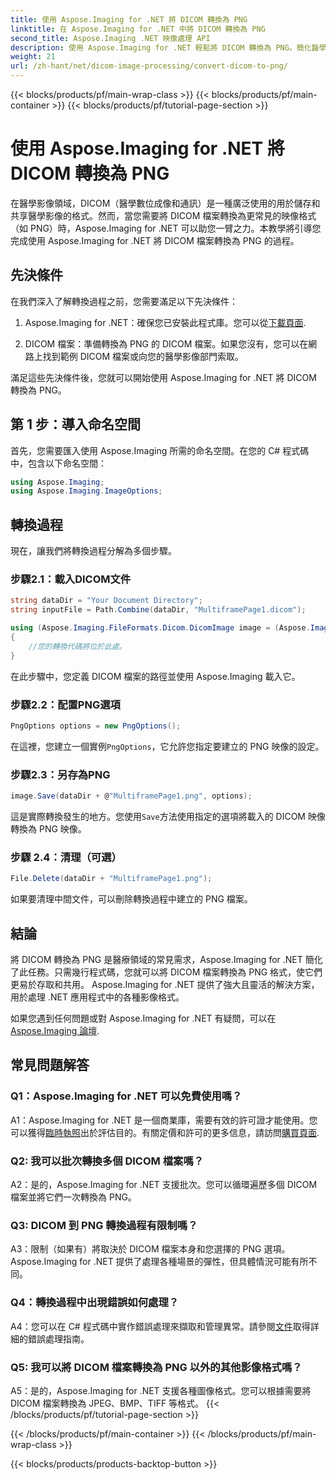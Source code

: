 ```yaml
---
title: 使用 Aspose.Imaging for .NET 將 DICOM 轉換為 PNG
linktitle: 在 Aspose.Imaging for .NET 中將 DICOM 轉換為 PNG
second_title: Aspose.Imaging .NET 映像處理 API
description: 使用 Aspose.Imaging for .NET 輕鬆將 DICOM 轉換為 PNG。簡化醫學影像共享。
weight: 21
url: /zh-hant/net/dicom-image-processing/convert-dicom-to-png/
---
```


{{< blocks/products/pf/main-wrap-class >}}
{{< blocks/products/pf/main-container >}}
{{< blocks/products/pf/tutorial-page-section >}}

# 使用 Aspose.Imaging for .NET 將 DICOM 轉換為 PNG

在醫學影像領域，DICOM（醫學數位成像和通訊）是一種廣泛使用的用於儲存和共享醫學影像的格式。然而，當您需要將 DICOM 檔案轉換為更常見的映像格式（如 PNG）時，Aspose.Imaging for .NET 可以助您一臂之力。本教學將引導您完成使用 Aspose.Imaging for .NET 將 DICOM 檔案轉換為 PNG 的過程。

## 先決條件

在我們深入了解轉換過程之前，您需要滿足以下先決條件：

1.  Aspose.Imaging for .NET：確保您已安裝此程式庫。您可以從[下載頁面](https://releases.aspose.com/imaging/net/).

2. DICOM 檔案：準備轉換為 PNG 的 DICOM 檔案。如果您沒有，您可以在網路上找到範例 DICOM 檔案或向您的醫學影像部門索取。

滿足這些先決條件後，您就可以開始使用 Aspose.Imaging for .NET 將 DICOM 轉換為 PNG。

## 第 1 步：導入命名空間

首先，您需要匯入使用 Aspose.Imaging 所需的命名空間。在您的 C# 程式碼中，包含以下命名空間：

```csharp
using Aspose.Imaging;
using Aspose.Imaging.ImageOptions;
```

## 轉換過程

現在，讓我們將轉換過程分解為多個步驟。

### 步驟2.1：載入DICOM文件

```csharp
string dataDir = "Your Document Directory";
string inputFile = Path.Combine(dataDir, "MultiframePage1.dicom");

using (Aspose.Imaging.FileFormats.Dicom.DicomImage image = (Aspose.Imaging.FileFormats.Dicom.DicomImage)Image.Load(inputFile))
{
    //您的轉換代碼將位於此處。
}
```

在此步驟中，您定義 DICOM 檔案的路徑並使用 Aspose.Imaging 載入它。

### 步驟2.2：配置PNG選項

```csharp
PngOptions options = new PngOptions();
```

在這裡，您建立一個實例`PngOptions`，它允許您指定要建立的 PNG 映像的設定。

### 步驟2.3：另存為PNG

```csharp
image.Save(dataDir + @"MultiframePage1.png", options);
```

這是實際轉換發生的地方。您使用`Save`方法使用指定的選項將載入的 DICOM 映像轉換為 PNG 映像。

### 步驟 2.4：清理（可選）

```csharp
File.Delete(dataDir + "MultiframePage1.png");
```

如果要清理中間文件，可以刪除轉換過程中建立的 PNG 檔案。

## 結論

將 DICOM 轉換為 PNG 是醫療領域的常見需求，Aspose.Imaging for .NET 簡化了此任務。只需幾行程式碼，您就可以將 DICOM 檔案轉換為 PNG 格式，使它們更易於存取和共用。 Aspose.Imaging for .NET 提供了強大且靈活的解決方案，用於處理 .NET 應用程式中的各種影像格式。

如果您遇到任何問題或對 Aspose.Imaging for .NET 有疑問，可以在[Aspose.Imaging 論壇](https://forum.aspose.com/).

## 常見問題解答

### Q1：Aspose.Imaging for .NET 可以免費使用嗎？

A1：Aspose.Imaging for .NET 是一個商業庫，需要有效的許可證才能使用。您可以獲得[臨時執照](https://purchase.aspose.com/temporary-license/)出於評估目的。有關定價和許可的更多信息，請訪問[購買頁面](https://purchase.aspose.com/buy).

### Q2: 我可以批次轉換多個 DICOM 檔案嗎？

A2：是的，Aspose.Imaging for .NET 支援批次。您可以循環遍歷多個 DICOM 檔案並將它們一次轉換為 PNG。

### Q3: DICOM 到 PNG 轉換過程有限制嗎？

A3：限制（如果有）將取決於 DICOM 檔案本身和您選擇的 PNG 選項。 Aspose.Imaging for .NET 提供了處理各種場景的彈性，但具體情況可能有所不同。

### Q4：轉換過程中出現錯誤如何處理？

 A4：您可以在 C# 程式碼中實作錯誤處理來擷取和管理異常。請參閱[文件](https://reference.aspose.com/imaging/net/)取得詳細的錯誤處理指南。

### Q5: 我可以將 DICOM 檔案轉換為 PNG 以外的其他影像格式嗎？

A5：是的，Aspose.Imaging for .NET 支援各種圖像格式。您可以根據需要將 DICOM 檔案轉換為 JPEG、BMP、TIFF 等格式。
{{< /blocks/products/pf/tutorial-page-section >}}

{{< /blocks/products/pf/main-container >}}
{{< /blocks/products/pf/main-wrap-class >}}

{{< blocks/products/products-backtop-button >}}
